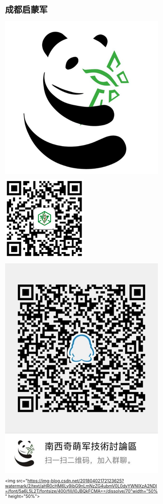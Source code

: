 # 成都启蒙军

![Chengdu Enlightened LOGO](.gitbook/assets/img_0353.JPG)

![&#x516C;&#x4F17;&#x53F7;&#xFF1A;&#x72C2;&#x91CE;&#x897F;&#x90E8;&#x7EFF;&#x519B;](.gitbook/assets/1561565625.png)

![](.gitbook/assets/qq-tu-pian-20190626105000.jpg)

<img src="https://img-blog.csdn.net/20180402172123625?watermark/2/text/aHR0cHM6Ly9ibG9nLmNzZG4ubmV0L0dyYWNlXzA2NDI=/font/5a6L5L2T/fontsize/400/fill/I0JBQkFCMA==/dissolve/70"width="50%" height="50%">
